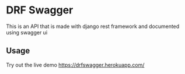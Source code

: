 # DRF Swagger

This is an API that is made with django rest framework and documented using swagger ui

## Usage
Try out the live demo https://drfswagger.herokuapp.com/
